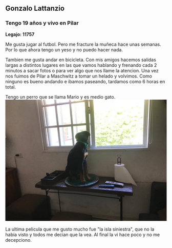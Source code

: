 ## Gonzalo Lattanzio
### Tengo 19 años y vivo en Pilar
**Legajo: 11757**

Me gusta jugar al futbol. Pero me fracture la muñeca hace unas semanas. Por lo que ahora tengo un yeso y no puedo hacer nada.

Tambien me gusta andar en bicicleta. Con mis amigos hacemos salidas largas a distintos lugares en las que vamos hablando y frenando cada 2 minutos a sacar fotos o para ver algo que nos llame la atencion. Una vez nos fuimos de Pilar a Maschwitz a tomar un helado y volvimos. Como ninguno es bueno andando e ibamos paseando, tardamos como 6 horas en total.

Tengo un perro que se llama Mario y es medio gato.
![](https://github.com/glattanzio/hello-world/blob/main/mario2.jpg?raw=true)

La ultima pelicula que me gusto mucho fue "la isla siniestra", que no la habia visto y todos me decian que la vea. Al final la vi hace poco y no me decepciono.


